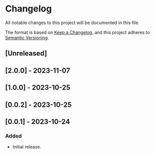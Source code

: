 # Changelog

All notable changes to this project will be documented in this file.

The format is based on [Keep a Changelog](https://keepachangelog.com/en/1.0.0/),
and this project adheres to [Semantic Versioning](https://semver.org/spec/v2.0.0.html).

## [Unreleased]

## [2.0.0] - 2023-11-07

## [1.0.0] - 2023-10-25

## [0.0.2] - 2023-10-25

## [0.0.1] - 2023-10-24

### Added

- Initial release.
